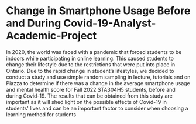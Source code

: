 # Change in Smartphone Usage Before and During Covid-19-Analyst-Academic-Project

In 2020, the world was faced with a pandemic that forced students to be indoors while
participating in online learning. This caused students to change their lifestyle due to the
restrictions that were put into place in Ontario. Due to the rapid change in student’s lifestyles, we
decided to conduct a study and use simple random sampling in lecture, tutorials and on Piazza to
determine if there was a change in the average smartphone usage and mental health score for Fall
2022 STA304H5 students, before and during Covid-19. The results that can be obtained from
this study are important as it will shed light on the possible effects of Covid-19 in students' lives
and can be an important factor to consider when choosing a learning method for students
